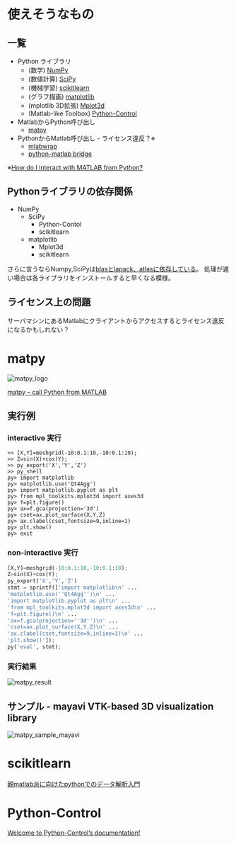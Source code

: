 # 使えそうなもの

## 一覧

* Python ライブラリ
    * (数学) [NumPy]
    * (数値計算) [SciPy]
    * (機械学習) [scikitlearn]
    * (グラフ描画) [matplotlib]
    * (mplotlib 3D拡張) [Mplot3d]
    * (Matlab-like Toolbox) [Python-Control]
* MatlabからPython呼び出し
    * [matpy]
* PythonからMatlab呼び出し - ライセンス違反？※
    * [mlabwrap]
    * [python-matlab bridge]

※[How do I interact with MATLAB from Python?](http://stackoverflow.com/questions/2255942/how-do-i-interact-with-matlab-from-python)


## Pythonライブラリの依存関係

* NumPy
    * SciPy
        * Python-Contol
        * scikitlearn
    * matplotlib
        * Mplot3d
        * scikitlearn


さらに言うならNumpy,SciPyは[blasとlapack、atlasに依存している][numpy_scipy_speedup]。
処理が遅い場合は各ライブラリをインストールすると早くなる模様。


## ライセンス上の問題

サーバマシンにあるMatlabにクライアントからアクセスするとライセンス違反になるかもしれない？



# matpy

![matpy_logo](http://algoholic.eu/wp-content/uploads/2012/05/path1894.png)

[matpy – call Python from MATLAB](http://algoholic.eu/matpy/)


## 実行例

### interactive 実行

```
>> [X,Y]=meshgrid(-10:0.1:10,-10:0.1:10);
>> Z=sin(X)+cos(Y);
>> py_export('X','Y','Z')
>> py_shell
py> import matplotlib
py> matplotlib.use('Qt4Agg')
py> import matplotlib.pyplot as plt
py> from mpl_toolkits.mplot3d import axes3d
py> f=plt.figure()
py> ax=f.gca(projection='3d')
py> cset=ax.plot_surface(X,Y,Z)
py> ax.clabel(cset,fontsize=9,inline=1)
py> plt.show()
py> exit
```

### non-interactive 実行

```python
[X,Y]=meshgrid(-10:0.1:10,-10:0.1:10);
Z=sin(X)+cos(Y);
py_export('X','Y','Z')
stmt = sprintf(['import matplotlib\n' ...
'matplotlib.use(''Qt4Agg'')\n' ...
'import matplotlib.pyplot as plt\n' ...
'from mpl_toolkits.mplot3d import axes3d\n' ...
'f=plt.figure()\n' ...
'ax=f.gca(projection=''3d'')\n' ...
'cset=ax.plot_surface(X,Y,Z)\n' ...
'ax.clabel(cset,fontsize=9,inline=1)\n' ...
'plt.show()']);
py('eval', stmt);
```

### 実行結果  
![matpy_result](
http://algoholic.eu/wp-content/uploads/2012/05/matpy_screen.png)


## サンプル - mayavi VTK-based 3D visualization library
![matpy_sample_mayavi](
http://algoholic.eu/wp-content/uploads/2012/05/matpy_mayavi.png)


# scikitlearn

[親matlab派に向けたpythonでのデータ解析入門](
http://atl.recruit-tech.co.jp/blog/2393/)


# Python-Control

[Welcome to Python-Control’s documentation!](
http://python-control.sourceforge.net/manual-0.5a/index.html)



[NumPy]:http://algoholic.eu/matpy/
[SciPy]:http://turbare.net/transl/scipy-lecture-notes/intro/scipy.html
[matplotlib]:http://matplotlib.org/
[Mplot3d]:http://d.hatena.ne.jp/white_wheels/20100327/p3
[Python-Control]:http://python-control.sourceforge.net/manual-0.5a/intro.html
[matpy]:http://algoholic.eu/matpy/
[scikitlearn]:http://atl.recruit-tech.co.jp/blog/2393/
[numpy_scipy_speedup]:http://qiita.com/r9y9/items/b6b2a0ee00781f1bb480

[mlabwrap]:http://mlabwrap.sourceforge.net/
[python-matlab bridge]:https://github.com/jaderberg/python-matlab-bridge
